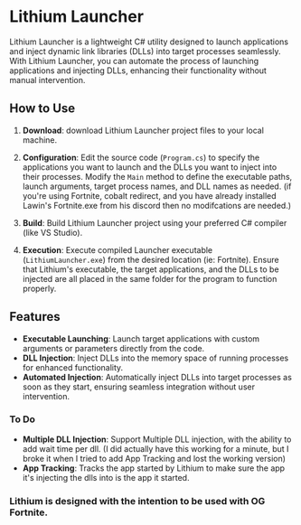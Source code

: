 # Lithium Launcher

Lithium Launcher is a lightweight C# utility designed to launch applications and inject dynamic link libraries (DLLs) into target processes seamlessly. With Lithium Launcher, you can automate the process of launching applications and injecting DLLs, enhancing their functionality without manual intervention.

## How to Use

1. **Download**: download Lithium Launcher project files to your local machine.

2. **Configuration**: Edit the source code (`Program.cs`) to specify the applications you want to launch and the DLLs you want to inject into their processes. Modify the `Main` method to define the executable paths, launch arguments, target process names, and DLL names as needed. (if you're using Fortnite, cobalt redirect, and you have already installed Lawin's Fortnite.exe from his discord then no modifcations are needed.)

3. **Build**: Build Lithium Launcher project using your preferred C# compiler (like VS Studio).

4. **Execution**: Execute compiled Launcher executable (`LithiumLauncher.exe`) from the desired location (ie: Fortnite). Ensure that Lithium's executable, the target applications, and the DLLs to be injected are all placed in the same folder for the program to function properly.

## Features

- **Executable Launching**: Launch target applications with custom arguments or parameters directly from the code.
- **DLL Injection**: Inject DLLs into the memory space of running processes for enhanced functionality.
- **Automated Injection**: Automatically inject DLLs into target processes as soon as they start, ensuring seamless integration without user intervention.

### To Do

- **Multiple DLL Injection**: Support Multiple DLL injection, with the ability to add wait time per dll. (I did actually have this working for a minute, but I broke it when I tried to add App Tracking and lost the working version)
- **App Tracking**: Tracks the app started by Lithium to make sure the app it's injecting the dlls into is the app it started.

### Lithium is designed with the intention to be used with OG Fortnite.

